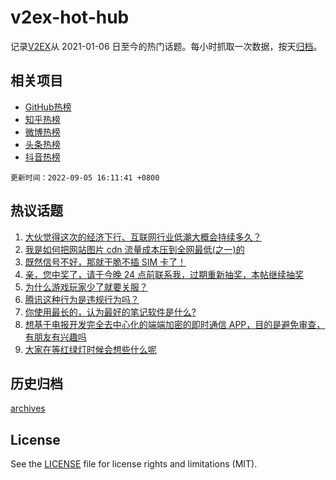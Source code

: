 # v2ex-hot-hub

 记录[V2EX](https://www.v2ex.com/)从 2021-01-06 日至今的热门话题。每小时抓取一次数据，按天[归档](archives)。
 
 ## 相关项目

- [GitHub热榜](https://github.com/snaildev/github-hot-hub)
- [知乎热榜](https://github.com/snaildev/zhihu-hot-hub)
- [微博热榜](https://github.com/snaildev/weibo-hot-hub)
- [头条热榜](https://github.com/snaildev/toutiao-hot-hub)
- [抖音热榜](https://github.com/snaildev/douyin-hot-hub)


 `更新时间：2022-09-05 16:11:41 +0800`

## 热议话题

1. [大伙觉得这次的经济下行、互联网行业低潮大概会持续多久？](https://www.v2ex.com/t/877746)
1. [我是如何把网站图片 cdn 流量成本压到全网最低(之一)的](https://www.v2ex.com/t/877718)
1. [既然信号不好，那就干脆不插 SIM 卡了！](https://www.v2ex.com/t/877634)
1. [亲，您中奖了，请于今晚 24 点前联系我，过期重新抽奖，本帖继续抽奖](https://www.v2ex.com/t/877784)
1. [为什么游戏玩家少了就要关服？](https://www.v2ex.com/t/877671)
1. [腾讯这种行为是违规行为吗？](https://www.v2ex.com/t/877717)
1. [你使用最长的，认为最好的笔记软件是什么?](https://www.v2ex.com/t/877756)
1. [想基于电报开发完全去中心化的端端加密的即时通信 APP，目的是避免审查，有朋友有兴趣吗](https://www.v2ex.com/t/877787)
1. [大家在等红绿灯时候会想些什么呢](https://www.v2ex.com/t/877723)

## 历史归档

[archives](archives)

## License

See the [LICENSE](LICENSE) file for license rights and limitations (MIT).
